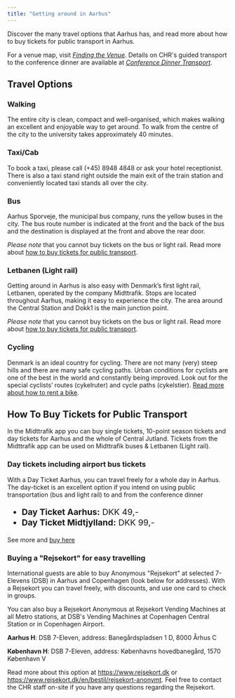 ```yaml
---
title: "Getting around in Aarhus"
---
```

<style>
    /* styling for toggles */
    summary {
        font-size: 1.3em; /* Adjust the font size to be similar to an h3 */
        font-weight: bold;
        cursor: pointer;
        margin-bottom: 10px;
      }
    
    details {
        margin-bottom: 20px; /* Adds spacing below each toggle section */
      }
</style>

Discover the many travel options that Aarhus has, and read more about how to buy tickets for public transport in Aarhus.

For a venue map, visit [*Finding the Venue*](/venue/finding-the-venue). Details on CHR's guided transport to the conference dinner are available at [*Conference Dinner Transport*](/venue/conference-dinner#conference-dinner-transport).


<h2>Travel Options</h2>
<h3 style="font-weight:bold;">Walking</h3>

The entire city is clean, compact and well-organised, which makes walking an excellent and enjoyable way to get around.
To walk from the centre of the city to the university takes approximately 40 minutes.


<h3 style="font-weight:bold;">Taxi/Cab</h3>

To book a taxi, please call (+45) 8948 4848 or ask your hotel receptionist. There is also a taxi stand right outside the main exit of the train station and conveniently located taxi stands all over the city.


<h3 style="font-weight:bold;">Bus</h3>

Aarhus Sporveje, the municipal bus company, runs the yellow buses in the city. The bus route number is indicated at the front and the back of the bus and the destination is displayed at the front and above the rear door.  

*Please note* that you cannot buy tickets on the bus or light rail. Read more about [how to buy tickets for public transport](#how-to-buy-tickets-for-public-transport).


<h3 style="font-weight:bold;">Letbanen (Light rail)</h3>

Getting around in Aarhus is also easy with Denmark’s first light rail, Letbanen, operated by the company Midttrafik. Stops are located throughout Aarhus, making it easy to experience the city. The area around the Central Station and Dokk1 is the main junction point.

*Please note* that you cannot buy tickets on the bus or light rail. Read more about [how to buy tickets for public transport](#how-to-buy-tickets-for-public-transport).

<h3 style="font-weight:bold;">Cycling</h3>

Denmark is an ideal country for cycling. There are not many (very) steep hills and there are many safe cycling paths. 
Urban conditions for cyclists are one of the best in the world and constantly being improved. 
Look out for the special cyclists’ routes (cykelruter) and cycle paths (cykelstier). [Read more about how to rent a bike](https://www.visitaarhus.com/areas-and-cities/aarhus/activities/aarhus-bike).


<h2 id="how-to-buy-tickets-for-public-transport">How To Buy Tickets for Public Transport</h2>

In the Midttrafik app you can buy single tickets, 10-point season tickets and day tickets for Aarhus and the whole of Central Jutland. 
Tickets from the Midttrafik app can be used on Midttrafik buses & Letbanen (Light rail). 

<h3 style="font-weight:bold;">Day tickets including airport bus tickets</h3>

With a Day Ticket Aarhus, you can travel freely for a whole day in Aarhus. The day-ticket is an excellent option if you intend on using public transportation (bus and light rail) to and from the conference dinner
<ul style="font-size: 1.2rem;">
  <li><strong>Day Ticket Aarhus:</strong> DKK 49,-</li>
  <li><strong>Day Ticket Midtjylland:</strong> DKK 99,-</li>
</ul>

See more and [buy here](https://www.midttrafik.dk/english/tickets/dayticket/)

<h3 style="font-weight:bold;">Buying a "Rejsekort" for easy travelling</h3>


International guests are able to buy Anonymous "Rejsekort" at selected 7-Elevens (DSB) in Aarhus and Copenhagen (look below for addresses). With a Rejsekort you can travel freely, with discounts, and use one card to check in groups.

You can also buy a Rejsekort Anonymous at Rejsekort Vending Machines at all Metro stations, at DSB's Vending Machines at Copenhagen Central Station or in Copenhagen Airport.

**Aarhus H**: DSB 7-Eleven, address: Banegårdspladsen 1 D, 8000 Århus C

**København H**: DSB 7-Eleven, address: Københavns hovedbanegård, 1570 København V

Read more about this option at https://www.rejsekort.dk or https://www.rejsekort.dk/en/bestil/rejsekort-anonymt. Feel free to contact the CHR staff on-site if you have any questions regarding the Rejsekort.
